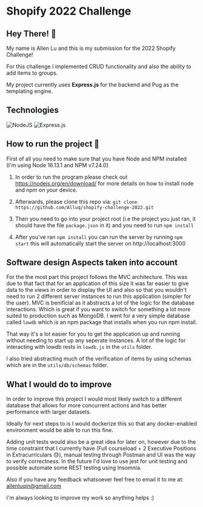 # Shopify 2022 Challenge

## Hey There! :wave: 
My name is Allen Lu and this is my submission for the 2022 Shopify Challenge!

For this challenge I implemented CRUD functionality and also the ability to add items to groups.

My project currently uses **Express.js** for the backend and Pug as the templating engine.


## Technologies
![NodeJS](https://img.shields.io/badge/node.js-6DA55F?style=for-the-badge&logo=node.js&logoColor=white)
![Express.js](https://img.shields.io/badge/express.js-%23404d59.svg?style=for-the-badge&logo=express&logoColor=%2361DAFB)


## How to run the project :rocket:

First of all you need to make sure that you have Node and NPM installed (I'm using Node 16.13.1 and NPM v7.24.0)

1. In order to run the program please check out https://nodejs.org/en/download/ for more details on how to install node and npm on your device.

2. Afterwards, please clone this repo via:
`git clone https://github.com/Alluq/shopify-challenge-2022.git`

3. Then you need to go into your project root (i.e the project you just ran, it should have the file `package.json` in it) and you need to run `npm install`

4. After you've ran `npm install` you can run the server by running `npm start` this will automatically start the server on http://localhost:3000

## Software design Aspects taken into account

For the the most part this project follows the MVC architecture. This was due to that fact that for an application of this size it was far easier to give data to the views in order to display the UI and also so that you wouldn't need to run 2 different server instances to run this application (simpler for the user). MVC is benificial as it abstracts a lot of the logic for the database interactions. Which is great if you want to switch for something a lot more suited to production such as MongoDB.
I went for a very simple database called `lowdb` which is an npm package that installs when you run npm install.

That way it's a lot easier for you to get the application up and running without needing to start up any seperate instances.
A lot of the logic for interacting with lowdb rests in `lowdb.js` in the `utils` folder.

I also tried abstracting much of the verification of items by using schemas which are in the `utils/db/schemas` folder.

## What I would do to improve

In order to improve this project I would most likely switch to a different database that allows for more concurrent actions and has better performance with larger datasets. 

Ideally for next steps to is I would dockerize this so that any docker-enabled environment would be able to run this fine.

Adding unit tests would also be a great idea for later on, however due to the time constraint that I currently have (Full courseload + 2 Executive Positions in Extracurriculars :sweat:), manual testing through Postman and UI was the way to verify correctness. In the future I'd love to use jest for unit testing and possible automate some REST testing using Insomnia.

Also if you have any feedback whatsoever feel free to email it to me at: allenluqin@gmail.com

I'm always looking to improve my work so anything helps :)
